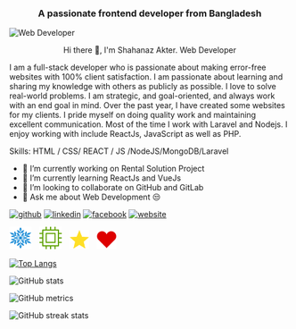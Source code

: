 <h3 align="center">A passionate frontend developer from Bangladesh</h3>

![Web Developer](https://scontent.fdac5-2.fna.fbcdn.net/v/t39.30808-1/447539523_1489770175301552_787207192942241631_n.jpg?stp=dst-jpg_p200x200&_nc_cat=104&ccb=1-7&_nc_sid=5f2048&_nc_eui2=AeHHBE1cTM2RoMaPJq_8L4RIXjKNgiew3-JeMo2CJ7Df4sBjf7InoZfyzMptiKH2oO10NlKV02OJqZ1IfBnW2xfI&_nc_ohc=7LKsibCcMKsQ7kNvgEk9YhI&_nc_ht=scontent.fdac5-2.fna&oh=00_AYBJLR7Li6hUMD88Mv3pPV0NX8xPLvzVDRDxV_NFMHDbXg&oe=66628947)

<div align="center"> 
 Hi there 👋, I'm Shahanaz Akter.
        Web Developer
</div>







I am a full-stack developer who is passionate about making error-free websites with 100% client satisfaction. I am passionate about learning and sharing my knowledge with others as publicly as possible. I love to solve real-world problems. I am strategic, and goal-oriented, and always work with an end goal in mind. Over the past year, I have created some websites for my clients. I pride myself on doing quality work and maintaining excellent communication. Most of the time I work with Laravel and Nodejs. I enjoy working with include ReactJs, JavaScript as well as PHP.

Skills:  HTML / CSS/ REACT / JS /NodeJS/MongoDB/Laravel

- 🔭 I’m currently working on Rental Solution Project 
- 🌱 I’m currently learning ReactJs and VueJs  
- 👯 I’m looking to collaborate on GitHub and GitLab 
- 💬 Ask me about Web Development 😒


[<img src='https://cdn.jsdelivr.net/npm/simple-icons@3.0.1/icons/github.svg' alt='github' height='40'>](https://github.com/Shahanaz-Akter)  [<img src='https://cdn.jsdelivr.net/npm/simple-icons@3.0.1/icons/linkedin.svg' alt='linkedin' height='40'>](https://www.linkedin.com/in/https://www.linkedin.com/in/shahanaz-akter-569253248//)  [<img src='https://cdn.jsdelivr.net/npm/simple-icons@3.0.1/icons/facebook.svg' alt='facebook' height='40'>](https://www.facebook.com/https://www.facebook.com/shahanaz.akter.33865?mibextid=ZbWKwL)  [<img src='https://cdn.jsdelivr.net/npm/simple-icons@3.0.1/icons/icloud.svg' alt='website' height='40'>](https://neela.webblysolutions.com/neelabh_m/)  

<a href='https://archiveprogram.github.com/'><img src='https://raw.githubusercontent.com/acervenky/animated-github-badges/master/assets/acbadge.gif' width='40' height='40'></a> <a href='https://docs.github.com/en/developers'><img src='https://raw.githubusercontent.com/acervenky/animated-github-badges/master/assets/devbadge.gif' width='40' height='40'></a> <a href='https://stars.github.com/'><img src='https://raw.githubusercontent.com/acervenky/animated-github-badges/master/assets/starbadge.gif' width='35' height='35'></a> <a href='https://docs.github.com/en/github/supporting-the-open-source-community-with-github-sponsors'><img src='https://raw.githubusercontent.com/acervenky/animated-github-badges/master/assets/sponsorbadge.gif' width='35' height='35'></a> 

[![Top Langs](https://github-readme-stats.vercel.app/api/top-langs/?username=Shahanaz-Akter)](https://github.com/anuraghazra/github-readme-stats)

![GitHub stats](https://github-readme-stats.vercel.app/api?username=Shahanaz-Akter&show_icons=true)  

![GitHub metrics](https://metrics.lecoq.io/Shahanaz-Akter)  

![GitHub streak stats](https://streak-stats.demolab.com/?user=Shahanaz-Akter)  

